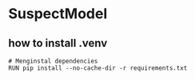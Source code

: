 # SuspectModel
## how to install .venv
```
# Menginstal dependencies
RUN pip install --no-cache-dir -r requirements.txt
```
